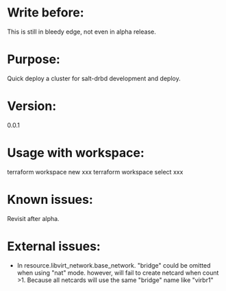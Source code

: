 # Write before:
  This is still in bleedy edge, not even in alpha release.

# Purpose:
  Quick deploy a cluster for salt-drbd development and deploy.

# Version:
  0.0.1


# Usage with workspace:
  terraform workspace new xxx
  terraform workspace select xxx

# Known issues:
  Revisit after alpha.

# External issues:
* In resource.libvirt_network.base_network. "bridge" could be omitted when using "nat" mode. however, will fail to create netcard when count >1. Because all netcards will use the same "bridge" name like "virbr1"
